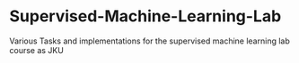 # Supervised-Machine-Learning-Lab
Various Tasks and implementations for the supervised machine learning lab course as JKU
